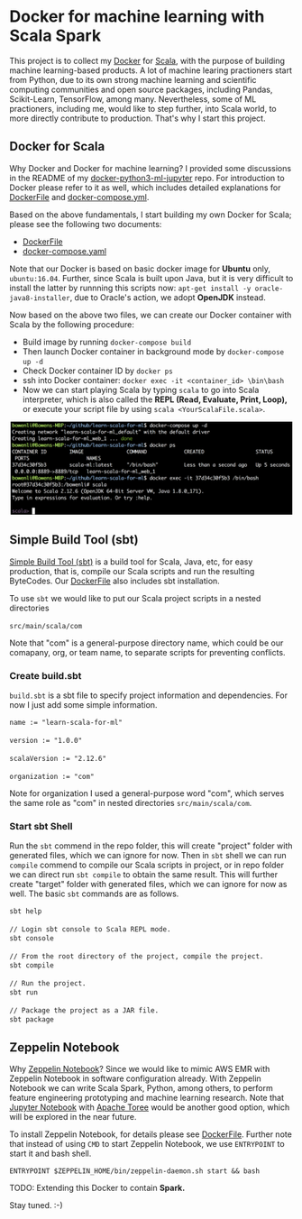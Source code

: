 # Docker for machine learning with Scala Spark

This project is to collect my [Docker](https://www.docker.com/) for [Scala](https://www.scala-lang.org/), with the purpose of building machine learning-based products. A lot of machine learing practioners start from Python, due to its own strong machine learning and scientific computing communities and open source packages, including Pandas, Scikit-Learn, TensorFlow, among many. Nevertheless, some of ML practioners, including me, would like to step further, into Scala world, to more directly contribute to production. That's why I start this project.

## Docker for Scala

Why Docker and Docker for machine learning? I provided some discussions in the README of my [docker-python3-ml-jupyter](https://github.com/bowen0701/docker-python3-ml-jupyter) repo. For introduction to Docker please refer to it as well, which includes detailed explanations for [DockerFile](https://github.com/bowen0701/docker-python3-ml-jupyter/blob/master/Dockerfile) and [docker-compose.yml](https://github.com/bowen0701/docker-python3-ml-jupyter/blob/master/docker-compose.yml).

Based on the above fundamentals, I start building my own Docker for Scala; please see the following two documents:

- [DockerFile](./Dockerfile)
- [docker-compose.yaml](./docker-compose.yaml)

Note that our Docker is based on basic docker image for **Ubuntu** only, `ubuntu:16.04`. Further, since Scala is built upon Java, but it is very difficult to install the latter by runnning this scripts now: `apt-get install -y oracle-java8-installer`, due to Oracle's action, we adopt **OpenJDK** instead.

Now based on the above two files, we can create our Docker container with Scala by the following procedure:

- Build image by running `docker-compose build`
- Then launch Docker container in background mode by `docker-compose up -d`
- Check Docker container ID by `docker ps`
- ssh into Docker container: `docker exec -it <container_id> \bin\bash`
- Now we can start playing Scala by typing `scala` to go into Scala interpreter, which is also called the **REPL (Read, Evaluate, Print, Loop),** or execute your script file by using `scala <YourScalaFile.scala>`.

<div style="text-align:center">
<img src="/images/docker_scala.png" alt="Drawing" style="width: 500px;"/>
</div>

## Simple Build Tool (sbt)

[Simple Build Tool (sbt)](https://www.scala-sbt.org/) is a build tool for Scala, Java, etc, for easy production, that is, compile our Scala scripts and run the resulting ByteCodes. Our [DockerFile](./Dockerfile) also includes sbt installation.

To use `sbt` we would like to put our Scala project scripts in a nested directories 

`src/main/scala/com`

Note that "com" is a general-purpose directory name, which could be our comapany, org, or team name, to separate scripts for preventing conflicts.

### Create build.sbt

`build.sbt` is a sbt file to specify project information and dependencies. For now I just add some simple information.

```
name := "learn-scala-for-ml"

version := "1.0.0"

scalaVersion := "2.12.6"

organization := "com"
```

Note for organization I used a general-purpose word "com", which serves the same role as "com" in nested directories `src/main/scala/com`.

### Start sbt Shell

Run the `sbt` commend in the repo folder, this will create "project" folder with generated files, which we can ignore for now. Then in `sbt` shell we can run `compile` commend to compile our Scala scripts in project, or in repo folder we can direct run `sbt compile` to obtain the same result. This will further create "target" folder with generated files, which we can ignore for now as well. The basic `sbt` commands are as follows.

```
sbt help

// Login sbt console to Scala REPL mode.
sbt console

// From the root directory of the project, compile the project.
sbt compile

// Run the project.
sbt run

// Package the project as a JAR file.
sbt package
```

## Zeppelin Notebook

Why [Zeppelin Notebook](https://zeppelin.apache.org/)? Since we would like to mimic AWS EMR with Zeppelin Notebook in software configuration already. With Zeppelin Notebook we can write Scala Spark, Python, among others, to perform feature engineering prototyping and machine learning research. Note that [Jupyter Notebook](https://jupyter.org/) with [Apache Toree](https://toree.apache.org/) would be another good option, which will be explored in the near future. 

To install Zeppelin Notebook, for details please see [DockerFile](/DockerFile). Further note that instead of using `CMD` to start Zeppelin Notebook, we use `ENTRYPOINT` to start it and bash shell.

```
ENTRYPOINT $ZEPPELIN_HOME/bin/zeppelin-daemon.sh start && bash
```

TODO: Extending this Docker to contain **Spark.**

Stay tuned. :-)
